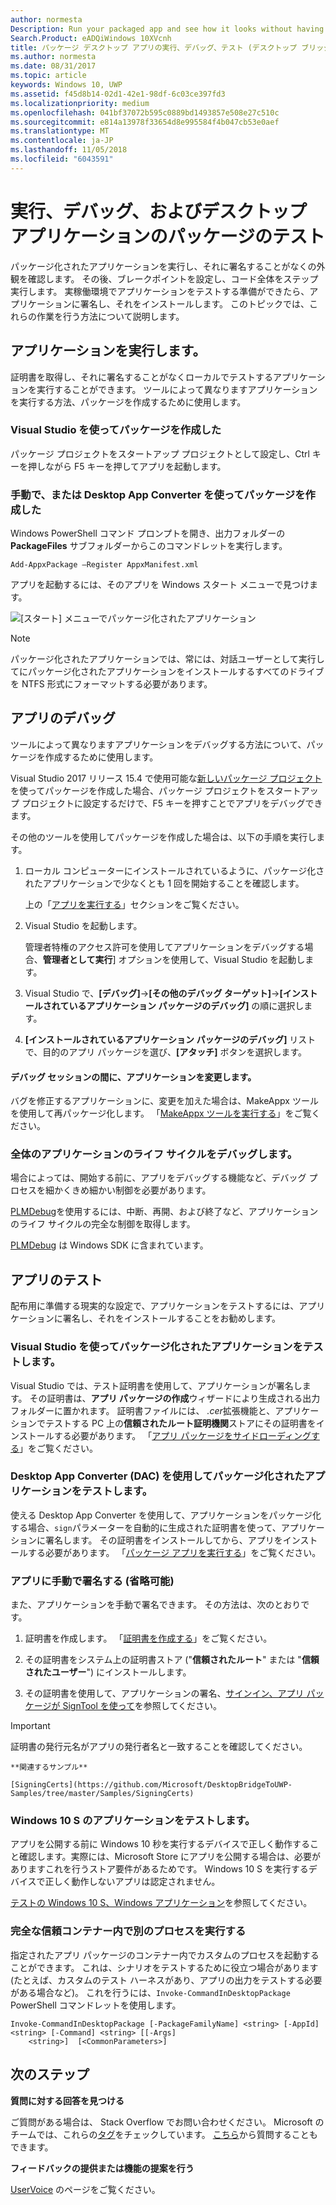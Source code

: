 ```yaml
---
author: normesta
Description: Run your packaged app and see how it looks without having to sign it. Then, set breakpoints and step through code. When you're ready to test your app in a production environment, sign your app and then install it.
Search.Product: eADQiWindows 10XVcnh
title: パッケージ デスクトップ アプリの実行、デバッグ、テスト (デスクトップ ブリッジ)
ms.author: normesta
ms.date: 08/31/2017
ms.topic: article
keywords: Windows 10, UWP
ms.assetid: f45d8b14-02d1-42e1-98df-6c03ce397fd3
ms.localizationpriority: medium
ms.openlocfilehash: 041bf37072b595c0889bd1493857e508e27c510c
ms.sourcegitcommit: e814a13978f33654d8e995584f4b047cb53e0aef
ms.translationtype: MT
ms.contentlocale: ja-JP
ms.lasthandoff: 11/05/2018
ms.locfileid: "6043591"
---
```

# <a name="run-debug-and-test-a-packaged-desktop-application"></a>実行、デバッグ、およびデスクトップ アプリケーションのパッケージのテスト

パッケージ化されたアプリケーションを実行し、それに署名することがなくの外観を確認します。 その後、ブレークポイントを設定し、コード全体をステップ実行します。 実稼働環境でアプリケーションをテストする準備ができたら、アプリケーションに署名し、それをインストールします。 このトピックでは、これらの作業を行う方法について説明します。

<a id="run-app" />

## <a name="run-your-application"></a>アプリケーションを実行します。

証明書を取得し、それに署名することがなくローカルでテストするアプリケーションを実行することができます。 ツールによって異なりますアプリケーションを実行する方法、パッケージを作成するために使用します。

### <a name="you-created-the-package-by-using-visual-studio"></a>Visual Studio を使ってパッケージを作成した

パッケージ プロジェクトをスタートアップ プロジェクトとして設定し、Ctrl キーを押しながら F5 キーを押してアプリを起動します。

### <a name="you-created-the-package-manually-or-by-using-the-desktop-app-converter"></a>手動で、または Desktop App Converter を使ってパッケージを作成した

Windows PowerShell コマンド プロンプトを開き、出力フォルダーの **PackageFiles** サブフォルダーからこのコマンドレットを実行します。

```
Add-AppxPackage –Register AppxManifest.xml
```
アプリを起動するには、そのアプリを Windows スタート メニューで見つけます。

![[スタート] メニューでパッケージ化されたアプリケーション](images/desktop-to-uwp/converted-app-installed.png)

> [!NOTE]
> パッケージ化されたアプリケーションでは、常には、対話ユーザーとして実行してにパッケージ化されたアプリケーションをインストールするすべてのドライブを NTFS 形式にフォーマットする必要があります。

## <a name="debug-your-app"></a>アプリのデバッグ

ツールによって異なりますアプリケーションをデバッグする方法について、パッケージを作成するために使用します。

Visual Studio 2017 リリース 15.4 で使用可能な[新しいパッケージ プロジェクト](desktop-to-uwp-packaging-dot-net.md#new-packaging-project)を使ってパッケージを作成した場合、パッケージ プロジェクトをスタートアップ プロジェクトに設定するだけで、F5 キーを押すことでアプリをデバッグできます。

その他のツールを使用してパッケージを作成した場合は、以下の手順を実行します。

1. ローカル コンピューターにインストールされているように、パッケージ化されたアプリケーションで少なくとも 1 回を開始することを確認します。

   上の「[アプリを実行する](#run-app)」セクションをご覧ください。

2. Visual Studio を起動します。

   管理者特権のアクセス許可を使用してアプリケーションをデバッグする場合、**管理者として実行**] オプションを使用して、Visual Studio を起動します。

3. Visual Studio で、**[デバッグ]**->**[その他のデバッグ ターゲット]**->**[インストールされているアプリケーション パッケージのデバッグ]** の順に選択します。

4. **[インストールされているアプリケーション パッケージのデバッグ]** リストで、目的のアプリ パッケージを選び、**[アタッチ]** ボタンを選択します。

#### <a name="modify-your-application-in-between-debug-sessions"></a>デバッグ セッションの間に、アプリケーションを変更します。

バグを修正するアプリケーションに、変更を加えた場合は、MakeAppx ツールを使用して再パッケージ化します。 「[MakeAppx ツールを実行する](desktop-to-uwp-manual-conversion.md#make-appx)」をご覧ください。

### <a name="debug-the-entire-application-lifecycle"></a>全体のアプリケーションのライフ サイクルをデバッグします。

場合によっては、開始する前に、アプリをデバッグする機能など、デバッグ プロセスを細かくきめ細かい制御を必要があります。

[PLMDebug](https://msdn.microsoft.com/library/windows/hardware/jj680085(v=vs.85).aspx)を使用するには、中断、再開、および終了など、アプリケーションのライフ サイクルの完全な制御を取得します。

[PLMDebug](https://msdn.microsoft.com/library/windows/hardware/jj680085(v=vs.85).aspx) は Windows SDK に含まれています。

## <a name="test-your-app"></a>アプリのテスト

配布用に準備する現実的な設定で、アプリケーションをテストするには、アプリケーションに署名し、それをインストールすることをお勧めします。

### <a name="test-an-application-that-you-packaged-by-using-visual-studio"></a>Visual Studio を使ってパッケージ化されたアプリケーションをテストします。

Visual Studio では、テスト証明書を使用して、アプリケーションが署名します。 その証明書は、**アプリ パッケージの作成**ウィザードにより生成される出力フォルダーに置かれます。 証明書ファイルには、 *.cer*拡張機能と、アプリケーションでテストする PC 上の**信頼されたルート証明機関**ストアにその証明書をインストールする必要があります。 「[アプリ パッケージをサイドローディングする](../packaging/packaging-uwp-apps.md#sideload-your-app-package)」をご覧ください。

### <a name="test-an-application-that-you-packaged-by-using-the-desktop-app-converter-dac"></a>Desktop App Converter (DAC) を使用してパッケージ化されたアプリケーションをテストします。

使える Desktop App Converter を使用して、アプリケーションをパッケージ化する場合、``sign``パラメーターを自動的に生成された証明書を使って、アプリケーションに署名します。 その証明書をインストールしてから、アプリをインストールする必要があります。 「[パッケージ アプリを実行する](desktop-to-uwp-run-desktop-app-converter.md#run-app)」をご覧ください。   


### <a name="manually-sign-apps-optional"></a>アプリに手動で署名する (省略可能)

また、アプリケーションを手動で署名できます。 その方法は、次のとおりです。

1. 証明書を作成します。 「[証明書を作成する](../packaging/create-certificate-package-signing.md)」をご覧ください。

2. その証明書をシステム上の証明書ストア ("**信頼されたルート**" または "**信頼されたユーザー**") にインストールします。

3. その証明書を使用して、アプリケーションの署名、[サインイン、アプリ パッケージが SignTool を使って](../packaging/sign-app-package-using-signtool.md)を参照してください。

  > [!IMPORTANT]
  > 証明書の発行元名がアプリの発行者名と一致することを確認してください。

    **関連するサンプル**

    [SigningCerts](https://github.com/Microsoft/DesktopBridgeToUWP-Samples/tree/master/Samples/SigningCerts)


### <a name="test-your-application-for-windows-10-s"></a>Windows 10 S のアプリケーションをテストします。

アプリを公開する前に Windows 10 秒を実行するデバイスで正しく動作すること確認します。実際には、Microsoft Store にアプリを公開する場合は、必要がありますこれを行うストア要件があるためです。 Windows 10 S を実行するデバイスで正しく動作しないアプリは認定されません。

[テストの Windows 10 S、Windows アプリケーション](https://docs.microsoft.com/windows/uwp/porting/desktop-to-uwp-test-windows-s)を参照してください。

### <a name="run-another-process-inside-the-full-trust-container"></a>完全な信頼コンテナー内で別のプロセスを実行する

指定されたアプリ パッケージのコンテナー内でカスタムのプロセスを起動することができます。 これは、シナリオをテストするために役立つ場合があります (たとえば、カスタムのテスト ハーネスがあり、アプリの出力をテストする必要がある場合など)。 これを行うには、```Invoke-CommandInDesktopPackage``` PowerShell コマンドレットを使用します。

```CMD
Invoke-CommandInDesktopPackage [-PackageFamilyName] <string> [-AppId] <string> [-Command] <string> [[-Args]
    <string>]  [<CommonParameters>]
```

## <a name="next-steps"></a>次のステップ

**質問に対する回答を見つける**

ご質問がある場合は、 Stack Overflow でお問い合わせください。 Microsoft のチームでは、これらの[タグ](http://stackoverflow.com/questions/tagged/project-centennial+or+desktop-bridge)をチェックしています。 [こちら](https://social.msdn.microsoft.com/Forums/en-US/home?filter=alltypes&sort=relevancedesc&searchTerm=%5BDesktop%20Converter%5D)から質問することもできます。

**フィードバックの提供または機能の提案を行う**

[UserVoice](https://wpdev.uservoice.com/forums/110705-universal-windows-platform/category/161895-desktop-bridge-centennial) のページをご覧ください。

